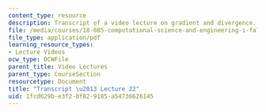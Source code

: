 ```yaml
---
content_type: resource
description: Transcript of a video lecture on gradient and divergence.
file: /media/courses/18-085-computational-science-and-engineering-i-fall-2008/1fcd629be3f20f829185a54736626145_18-085F08-L22.pdf
file_type: application/pdf
learning_resource_types:
- Lecture Videos
ocw_type: OCWFile
parent_title: Video Lectures
parent_type: CourseSection
resourcetype: Document
title: "Transcript \u2013 Lecture 22"
uid: 1fcd629b-e3f2-0f82-9185-a54736626145
---
```

